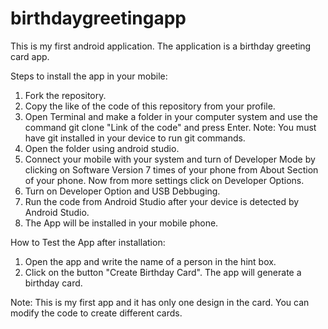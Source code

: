 # birthdaygreetingapp
This is my first android application.
The application is a birthday greeting card app.


Steps to install the app in your mobile:
1. Fork the repository.
2. Copy the like of the code of this repository from your profile.
3. Open Terminal and make a folder in your computer system and use the command git clone "Link of the code" and press Enter.
    Note: You must have git installed in your device to run git commands.
4. Open the folder using android studio.
5. Connect your mobile with your system and turn of Developer Mode by clicking on Software Version 7 times of your phone from About Section of your phone. Now from more settings click on Developer Options.
6. Turn on Developer Option and USB Debbuging.
7. Run the code from Android Studio after your device is detected by Android Studio.
8. The App will be installed in your mobile phone.


How to Test the App after installation:
1. Open the app and write the name of a person in the hint box.
2. Click on the button "Create Birthday Card". The app will generate a birthday card.


Note: This is my first app and it has only one design in the card. You can modify the code to create different cards.
